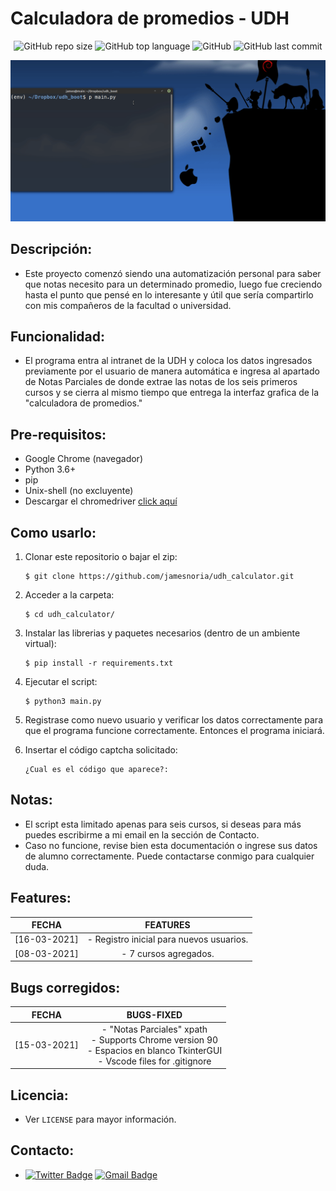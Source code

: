 # Calculadora de promedios - UDH

<div align="center">

![GitHub repo size](https://img.shields.io/github/repo-size/jamesnoria/udh_calculator) ![GitHub top language](https://img.shields.io/github/languages/top/jamesnoria/udh_calculator) ![GitHub](https://img.shields.io/github/license/jamesnoria/udh_calculator) ![GitHub last commit](https://img.shields.io/github/last-commit/jamesnoria/udh_calculator)

</div>


![image](https://github.com/jamesnoria/udh_calculator/blob/main/assets/init.gif)

## Descripción:

- Este proyecto comenzó siendo una automatización personal para saber que notas necesito para un determinado promedio, luego fue creciendo hasta el punto que pensé en lo interesante y útil que sería compartirlo con mis compañeros de la facultad o universidad.

## Funcionalidad:

- El programa entra al intranet de la UDH y coloca los datos ingresados previamente por el usuario de manera automática e ingresa al apartado de Notas Parciales de donde extrae las notas de los seis primeros cursos y se cierra al mismo tiempo que entrega la interfaz grafica de la "calculadora de promedios."

## Pre-requisitos:

- Google Chrome (navegador)
- Python 3.6+
- pip
- Unix-shell (no excluyente)
- Descargar el chromedriver [click aquí](https://chromedriver.storage.googleapis.com/index.html?path=91.0.4472.19/)

## Como usarlo:

1. Clonar este repositorio o bajar el zip:

    ```shell
    $ git clone https://github.com/jamesnoria/udh_calculator.git
    ```

2. Acceder a la carpeta:

    ```shell
    $ cd udh_calculator/
    ```

3. Instalar las librerias y paquetes necesarios (dentro de un ambiente virtual):

    ```shell
    $ pip install -r requirements.txt
    ```

4. Ejecutar el script:

    ```shell
    $ python3 main.py
    ```
5. Registrase como nuevo usuario y verificar los datos correctamente para que el programa funcione correctamente. Entonces el programa iniciará.

6. Insertar el código captcha solicitado:

    ```shell
    ¿Cual es el código que aparece?:
    ```

## Notas:
- El script esta limitado apenas para seis cursos, si deseas para más puedes escribirme a mi email en la sección de Contacto.
- Caso no funcione, revise bien esta documentación o ingrese sus datos de alumno correctamente. Puede contactarse conmigo para cualquier duda.

## Features:
<div align="center">

| FECHA | FEATURES |
|:-:|:-:|
| [16-03-2021] | - Registro inicial para nuevos usuarios. |
| [08-03-2021] | - 7 cursos agregados.                    |

</div>

## Bugs corregidos:
<div align="center">

| FECHA | BUGS-FIXED |
|:-:|:-:|
| [15-03-2021] | - "Notas Parciales" xpath <br> - Supports Chrome version 90 <br> - Espacios en blanco TkinterGUI <br> - Vscode files for .gitignore |

</div>

## Licencia:

- Ver `LICENSE` para mayor información.

## Contacto:

- [![Twitter Badge](https://img.shields.io/badge/-James_Noria-1ca0f1?style=flat-square&logo=twitter&logoColor=white&link=https://twitter.com/jamesnoria)](https://twitter.com/jamesnoria) [![Gmail Badge](https://img.shields.io/badge/-jamesnoria@gmail.com-c14438?style=flat-square&logo=Gmail&logoColor=white&link=mailto:jamesnoria@gmail.com)](mailto:jamesnoria@gmail.com)
